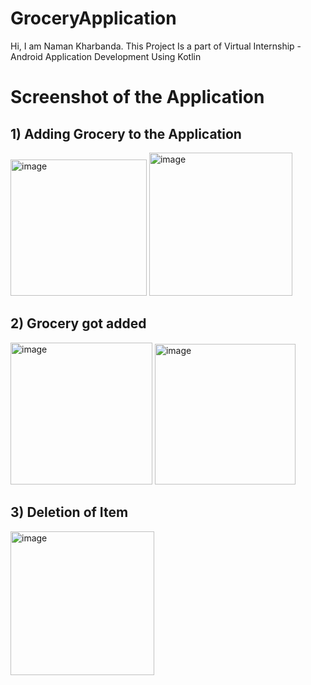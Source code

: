 # GroceryApplication
Hi, I am Naman Kharbanda.
This Project Is a part of Virtual Internship - Android Application Development Using Kotlin

# Screenshot of the Application

## 1) Adding Grocery to the Application
<img width="218" alt="image" src="">          
<img width="229" alt="image" src="">  

## 2) Grocery got added
<img width="227" alt="image" src="">   
<img width="225" alt="image" src="">    

## 3) Deletion of Item

<img width="230" alt="image" src="">

